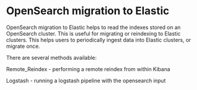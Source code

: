 # OpenSearch migration to Elastic

OpenSearch migration to Elastic helps to read the indexes stored on an OpenSearch cluster. This is useful for migrating or reindexing to Elastic clusters. This helps users to periodically ingest data into Elastic clusters, or migrate once.

There are several methods available:

Remote_Reindex - performing a remote reindex from within Kibana

Logstash - running a logstash pipeline with the opensearch input
